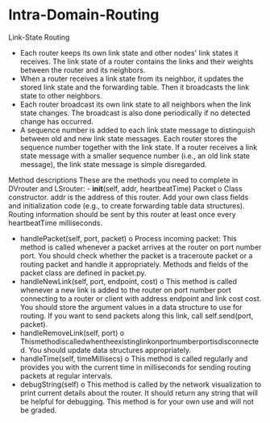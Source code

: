 # Intra-Domain-Routing

Link-State Routing
- Each router keeps its own link state and other nodes' link states it receives. The link state of a router contains the links and their weights between the router and its neighbors.
- When a router receives a link state from its neighbor, it updates the stored link state and the forwarding table. Then it broadcasts the link state to other neighbors.
- Each router broadcast its own link state to all neighbors when the link state changes. The broadcast is also done periodically if no detected change has occurred.
- A sequence number is added to each link state message to distinguish between old and new link state messages. Each router stores the sequence number together with the link state. If a router receives a link state message with a smaller sequence number (i.e., an old link state message), the link state message is simple disregarded.

Method descriptions
These are the methods you need to complete in DVrouter and LSrouter: - __init__(self, addr, heartbeatTime)
Packet
o Class constructor. addr is the address of this router. Add your own class fields and initialization code (e.g., to create forwarding table data structures). Routing information should be sent by this router at least once every heartbeatTime milliseconds.
- handlePacket(self, port, packet)
o Process incoming packet: This method is called whenever a packet arrives at the
router on port number port. You should check whether the packet is a traceroute packet or a routing packet and handle it appropriately. Methods and fields of the packet class are defined in packet.py.
- handleNewLink(self, port, endpoint, cost)
o This method is called whenever a new link is added to the router on port number
port connecting to a router or client with address endpoint and link cost cost. You should store the argument values in a data structure to use for routing. If you want to send packets along this link, call self.send(port, packet).
- handleRemoveLink(self, port)
o Thismethodiscalledwhentheexistinglinkonportnumberportisdisconnected.
You should update data structures appropriately.
- handleTime(self, timeMillisecs)
o This method is called regularly and provides you with the current time in milliseconds for sending routing packets at regular intervals.
- debugString(self)
o This method is called by the network visualization to print current details about the router. It should return any string that will be helpful for debugging. This method is for your own use and will not be graded.
